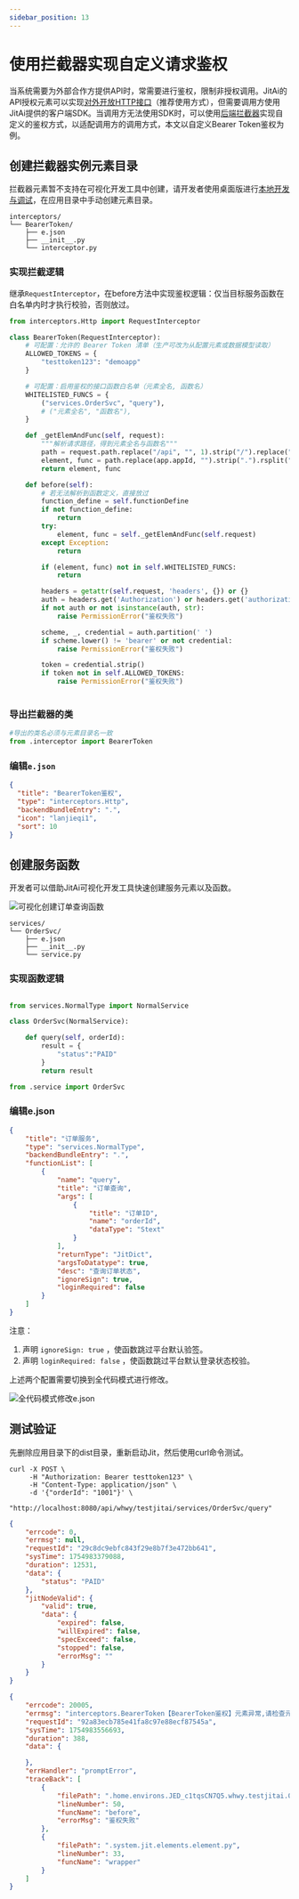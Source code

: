 ```yaml
---
sidebar_position: 13
---
```


# 使用拦截器实现自定义请求鉴权
当系统需要为外部合作方提供API时，常需要进行鉴权，限制非授权调用。JitAi的API授权元素可以实现[对外开放HTTP接口](/docs/devguide/应用场景/对外开放HTTP接口.md)（推荐使用方式），但需要调用方使用JitAi提供的客户端SDK。当调用方无法使用SDK时，可以使用[后端拦截器](/docs/reference/开发框架/JitService/后端拦截器.md)实现自定义的鉴权方式，以适配调用方的调用方式，本文以自定义Bearer Token鉴权为例。

## 创建拦截器实例元素目录
拦截器元素暂不支持在可视化开发工具中创建，请开发者使用桌面版进行[本地开发与调试](/docs/devguide/本地开发与调试.md)，在应用目录中手动创建元素目录。

```text title="拦截器元素目录结构"
interceptors/
└── BearerToken/
    ├── e.json
    ├── __init__.py
    └── interceptor.py
```

### 实现拦截逻辑
继承`RequestInterceptor`，在before方法中实现鉴权逻辑：仅当目标服务函数在白名单内时才执行校验，否则放过。

```python title="interceptors/BearerToken/interceptor.py"
from interceptors.Http import RequestInterceptor

class BearerToken(RequestInterceptor):
    # 可配置：允许的 Bearer Token 清单（生产可改为从配置元素或数据模型读取）
    ALLOWED_TOKENS = {
        "testtoken123": "demoapp"
    }

    # 可配置：启用鉴权的接口函数白名单（元素全名, 函数名）
    WHITELISTED_FUNCS = {
        ("services.OrderSvc", "query"),
        # ("元素全名", "函数名"),
    }

    def _getElemAndFunc(self, request):
        """解析请求路径，得到元素全名与函数名"""
        path = request.path.replace("/api", "", 1).strip("/").replace("/", ".")
        element, func = path.replace(app.appId, "").strip(".").rsplit(".", maxsplit=1)
        return element, func

    def before(self):
        # 若无法解析到函数定义，直接放过
        function_define = self.functionDefine
        if not function_define:
            return
        try:
            element, func = self._getElemAndFunc(self.request)
        except Exception:
            return

        if (element, func) not in self.WHITELISTED_FUNCS:
            return

        headers = getattr(self.request, 'headers', {}) or {}
        auth = headers.get('Authorization') or headers.get('authorization')
        if not auth or not isinstance(auth, str):
            raise PermissionError("鉴权失败")

        scheme, _, credential = auth.partition(' ')
        if scheme.lower() != 'bearer' or not credential:
            raise PermissionError("鉴权失败")

        token = credential.strip()
        if token not in self.ALLOWED_TOKENS:
            raise PermissionError("鉴权失败")
    
```

### 导出拦截器的类
```python title="interceptors/BearerToken/__init__.py"
#导出的类名必须与元素目录名一致
from .interceptor import BearerToken
```

### 编辑`e.json`

```json title="interceptors/BearerToken/e.json"
{
  "title": "BearerToken鉴权",
  "type": "interceptors.Http",
  "backendBundleEntry": ".",
  "icon": "lanjieqi1",
  "sort": 10
}
```

## 创建服务函数

开发者可以借助JitAi可视化开发工具快速创建服务元素以及函数。

![可视化创建订单查询函数](./img/jitservice/可视化创建订单查询服务函数.png)

```text title="服务元素目录结构"
services/
└── OrderSvc/
    ├── e.json
    ├── __init__.py
    └── service.py
```

### 实现函数逻辑

```python title="services/OrderSvc/service.py"

from services.NormalType import NormalService

class OrderSvc(NormalService):

    def query(self, orderId):
        result = {
            "status":"PAID"
        }
        return result

```

```python title="services/OrderSvc/__init__.py"
from .service import OrderSvc

```

### 编辑e.json

```json title="services/OrderSvc/e.json"
{
    "title": "订单服务",
    "type": "services.NormalType",
    "backendBundleEntry": ".",
    "functionList": [
        {
            "name": "query",
            "title": "订单查询",
            "args": [
                {
                    "title": "订单ID",
                    "name": "orderId",
                    "dataType": "Stext"
                }
            ],
            "returnType": "JitDict",
            "argsToDatatype": true,
            "desc": "查询订单状态",
            "ignoreSign": true,
            "loginRequired": false
        }
    ]
}
```

注意：
1. 声明 `ignoreSign: true` ，使函数跳过平台默认验签。
2. 声明 `loginRequired: false` ，使函数跳过平台默认登录状态校验。

上述两个配置需要切换到全代码模式进行修改。

![全代码模式修改e.json](./img/jitservice/全代码模式修改元素定义文件.png)

## 测试验证

先删除应用目录下的dist目录，重新启动Jit，然后使用curl命令测试。

```shell title="测试curl命令"
curl -X POST \
     -H "Authorization: Bearer testtoken123" \
     -H "Content-Type: application/json" \
     -d '{"orderId": "1001"}' \
     "http://localhost:8080/api/whwy/testjitai/services/OrderSvc/query"
```

```json title="成功响应"
{
    "errcode": 0,
    "errmsg": null,
    "requestId": "29c8dc9ebfc843f29e8b7f3e472bb641",
    "sysTime": 1754983379088,
    "duration": 12531,
    "data": {
        "status": "PAID"
    },
    "jitNodeValid": {
        "valid": true,
        "data": {
            "expired": false,
            "willExpired": false,
            "specExceed": false,
            "stopped": false,
            "errorMsg": ""
        }
    }
}
```

```json title="失败响应"
{
    "errcode": 20005,
    "errmsg": "interceptors.BearerToken【BearerToken鉴权】元素异常,请检查元素代码或参数。错误信息：鉴权失败",
    "requestId": "92a83ecb785e41fa8c97e88ecf87545a",
    "sysTime": 1754983556693,
    "duration": 388,
    "data": {

    },
    "errHandler": "promptError",
    "traceBack": [
        {
            "filePath": ".home.environs.JED_c1tqsCN7Q5.whwy.testjitai.0_0_0.interceptors.BearerToken.interceptor.py",
            "lineNumber": 50,
            "funcName": "before",
            "errorMsg": "鉴权失败"
        },
        {
            "filePath": ".system.jit.elements.element.py",
            "lineNumber": 33,
            "funcName": "wrapper"
        }
    ]
}
```